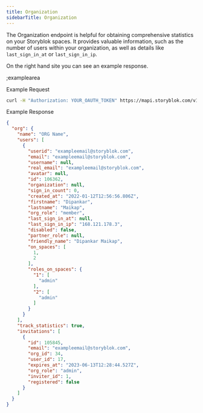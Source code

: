 ```yaml
---
title: Organization
sidebarTitle: Organization
---
```


The Organization endpoint is helpful for obtaining comprehensive statistics on your Storyblok spaces. It provides valuable information, such as the number of users within your organization, as well as details like `last_sign_in_at` or `last_sign_in_ip`.

On the right hand site you can see an example response.

;examplearea

Example Request

```bash
curl -H "Authorization: YOUR_OAUTH_TOKEN" https://mapi.storyblok.com/v1/orgs/me
```

Example Response

```json
{
  "org": {
    "name": "ORG Name",
    "users": [
      {
        "userid": "exampleemail@storyblok.com",
        "email": "exampleemail@storyblok.com",
        "username": null,
        "real_email": "exampleemail@storyblok.com",
        "avatar": null,
        "id": 106362,
        "organization": null,
        "sign_in_count": 0,
        "created_at": "2022-01-12T12:56:56.806Z",
        "firstname": "Dipankar",
        "lastname": "Maikap",
        "org_role": "member",
        "last_sign_in_at": null,
        "last_sign_in_ip": "168.121.178.3",
        "disabled": false,
        "partner_role": null,
        "friendly_name": "Dipankar Maikap",
        "on_spaces": [
          1,
          2
        ],
        "roles_on_spaces": {
          "1": [
            "admin"
          ],
          "2": [
            "admin"
          ]
        }
      }
    ],
    "track_statistics": true,
    "invitations": [
      {
        "id": 105845,
        "email": "exampleemail@storyblok.com",
        "org_id": 34,
        "user_id": 17,
        "expires_at": "2023-06-13T12:28:44.527Z",
        "org_role": "admin",
        "inviter_id": 1,
        "registered": false
      }
    ]
  }
}
```
